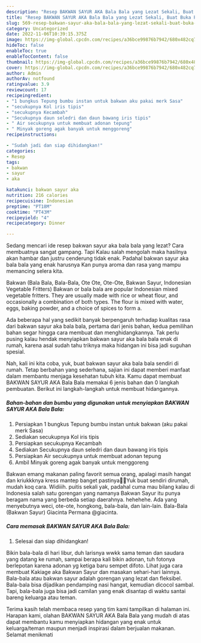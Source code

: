 ```yaml
---
description: "Resep BAKWAN SAYUR AKA Bala Bala yang Lezat Sekali, Buat Buka Puasa Menggugah Selera"
title: "Resep BAKWAN SAYUR AKA Bala Bala yang Lezat Sekali, Buat Buka Puasa Menggugah Selera"
slug: 569-resep-bakwan-sayur-aka-bala-bala-yang-lezat-sekali-buat-buka-puasa-menggugah-selera
category: Uncategorized
date: 2022-11-06T10:39:15.375Z
image: https://img-global.cpcdn.com/recipes/a36bce99876b7942/680x482cq70/bakwan-sayur-aka-bala-bala-foto-resep-utama.jpg
hideToc: false
enableToc: true
enableTocContent: false
thumbnail: https://img-global.cpcdn.com/recipes/a36bce99876b7942/680x482cq70/bakwan-sayur-aka-bala-bala-foto-resep-utama.jpg
cover: https://img-global.cpcdn.com/recipes/a36bce99876b7942/680x482cq70/bakwan-sayur-aka-bala-bala-foto-resep-utama.jpg
author: Admin
authorAv: notfound
ratingvalue: 3.9
reviewcount: 17
recipeingredient:
- "1 bungkus Tepung bumbu instan untuk bakwan aku pakai merk Sasa"
- "secukupnya Kol iris tipis"
- "secukupnya Kecambah"
- "Secukupnya daun seledri dan daun bawang iris tipis"
- " Air secukupnya untuk membuat adonan tepung"
- " Minyak goreng agak banyak untuk menggoreng"
recipeinstructions:

- "Sudah jadi dan siap dihidangkan!"
categories:
- Resep
tags:
- bakwan
- sayur
- aka

katakunci: bakwan sayur aka 
nutrition: 216 calories
recipecuisine: Indonesian
preptime: "PT18M"
cooktime: "PT43M"
recipeyield: "4"
recipecategory: Dinner

---
```



Sedang mencari ide resep bakwan sayur aka bala bala yang lezat? Cara membuatnya sangat gampang. Tapi Kalau salah mengolah maka hasilnya akan hambar dan justru cenderung tidak enak. Padahal bakwan sayur aka bala bala yang enak harusnya Kan punya aroma dan rasa yang mampu memancing selera kita.


Bakwan (Bala Bala, Bala-Bala, Ote Ote, Ote-Ote, Bakwan Sayur, Indonesian Vegetable Fritters) Bakwan or bala bala are popular Indonesian mixed vegetable fritters. They are usually made with rice or wheat flour, and occasionally a combination of both types. The flour is mixed with water, eggs, baking powder, and a choice of spices to form a.

Ada beberapa hal yang sedikit banyak berpengaruh terhadap kualitas rasa dari bakwan sayur aka bala bala, pertama dari jenis bahan, kedua pemilihan bahan segar hingga cara membuat dan menghidangkannya. Tak perlu pusing kalau hendak menyiapkan bakwan sayur aka bala bala enak di rumah, karena asal sudah tahu triknya maka hidangan ini bisa jadi suguhan spesial.


Nah, kali ini kita coba, yuk, buat bakwan sayur aka bala bala sendiri di rumah. Tetap berbahan yang sederhana, sajian ini dapat memberi manfaat dalam membantu menjaga kesehatan tubuh kita. Kamu dapat membuat BAKWAN SAYUR AKA Bala Bala memakai 6 jenis bahan dan 0 langkah pembuatan. Berikut ini langkah-langkah untuk membuat hidangannya.

<!--inarticleads1-->

##### Bahan-bahan dan bumbu yang digunakan untuk menyiapkan BAKWAN SAYUR AKA Bala Bala:

1. Persiapkan 1 bungkus Tepung bumbu instan untuk bakwan (aku pakai merk Sasa)
1. Sediakan secukupnya Kol iris tipis
1. Persiapkan secukupnya Kecambah
1. Sediakan Secukupnya daun seledri dan daun bawang iris tipis
1. Persiapkan  Air secukupnya untuk membuat adonan tepung
1. Ambil  Minyak goreng agak banyak untuk menggoreng


Bakwan emang makanan paling favorit semua orang, apalagi masih hangat dan kriukkknya kress mantep banget pastinya🤭😁Yuk buat sendiri dirumah, mudah koq cara. Widiiih. puitis sekali yak, padahal cuma mau bilang kalau di Indonesia salah satu gorengan yang namanya Bakwan Sayur itu punya beragam nama yang berbeda setiap daerahnya. hehehehe. Ada yang menyebutnya weci, ote-ote, hongkong, bala-bala, dan lain-lain. Bala-Bala (Bakwan Sayur) Giacinta Permana @giacinta. 

<!--inarticleads2-->

##### Cara memasak BAKWAN SAYUR AKA Bala Bala:


1. Selesai dan siap dihidangkan!

Bikin bala-bala di hari libur, duh larisnya wwkk sama teman dan saudara yang datang ke rumah, sampai berapa kali bikin adonan, tuh fotonya berlepotan karena adonan yg ketiga baru sempet difoto. Lihat juga cara membuat Kakiage aka Bakwan Sayur dan masakan sehari-hari lainnya. Bala-bala atau bakwan sayur adalah gorengan yang lezat dan fleksibel. Bala-bala bisa dijadikan pendamping nasi hangat, kemudian dicocol sambal. Tapi, bala-bala juga bisa jadi camilan yang enak disantap di waktu santai bareng keluarga atau teman. 

Terima kasih telah membaca resep yang tim kami tampilkan di halaman ini. Harapan kami, olahan BAKWAN SAYUR AKA Bala Bala yang mudah di atas dapat membantu kamu menyiapkan hidangan yang enak untuk keluarga/teman maupun menjadi inspirasi dalam berjualan makanan. Selamat menikmati
